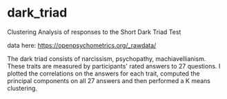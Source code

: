 # dark_triad
Clustering Analysis of responses to the Short Dark Triad Test

data here: https://openpsychometrics.org/_rawdata/

The dark triad consists of narcissism, psychopathy, machiavellianism. These traits are measured by participants' rated answers to 27 questions.
I plotted the correlations on the answers for each trait, computed the principal components on all 27 answers and then performed a K means clustering.
